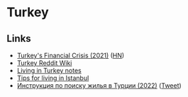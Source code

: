 # Turkey

## Links

- [Turkey's Financial Crisis (2021)](https://adamtooze.substack.com/p/chartbook-63-turkeys-financial-crisis) ([HN](https://news.ycombinator.com/item?id=29675171))
- [Turkey Reddit Wiki](https://www.reddit.com/r/Turkey/wiki/index)
- [Living in Turkey notes](https://twitter.com/gotonomad/status/1557321205148950531)
- [Tips for living in Istanbul](https://twitter.com/markin_brk/status/1573731966121385984)
- [Инструкция по поиску жилья в Турции (2022)](https://docs.google.com/document/d/1I_hfbmsgrDkOPBtvJo4UH4Jc5dtFEbgInha6fKAcjsE/edit) ([Tweet](https://twitter.com/gotonomad/status/1574966826450055169))
